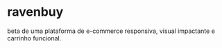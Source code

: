 # ravenbuy
beta de uma plataforma de e-commerce responsiva, visual impactante e carrinho funcional.
